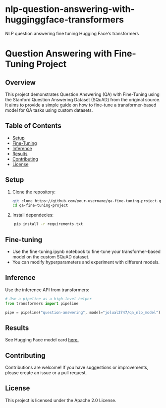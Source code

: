 # nlp-question-answering-with-hugginggface-transformers
NLP question answering fine tuning Hugging Face's transformers

# Question Answering with Fine-Tuning Project

## Overview

This project demonstrates Question Answering (QA) with Fine-Tuning using the Stanford Question Answering Dataset (SQuAD) from the original source. It aims to provide a simple guide on how to fine-tune a transformer-based model for QA tasks using custom datasets.

## Table of Contents

- [Setup](#setup)
- [Fine-Tuning](#fine-tuning)
- [Inference](#inference)
- [Results](#results)
- [Contributing](#contributing)
- [License](#license)


## Setup

1. Clone the repository:

   ```bash
   git clone https://github.com/your-username/qa-fine-tuning-project.git
   cd qa-fine-tuning-project
   ```

2. Install dependecies:

```bash
    pip install -r requirements.txt
```

## Fine-tuning

- Use the fine-tuning.ipynb notebook to fine-tune your transformer-based model on the custom SQuAD dataset.
- You can modify hyperparameters and experiment with different models.

## Inference

Use the inference API from transformers:

```python
# Use a pipeline as a high-level helper
from transformers import pipeline

pipe = pipeline("question-answering", model="jolual2747/qa_nlp_model")
```

## Results
See Hugging Face model card [here.](https://www.openai.com/)


## Contributing
Contributions are welcome! If you have suggestions or improvements, please create an issue or a pull request.

## License
This project is licensed under the Apache 2.0 License.



